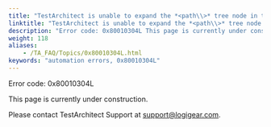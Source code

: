```yaml
--- 
title: "TestArchitect is unable to expand the *<path\\>* tree node in the *<controlName\\>* control, which resides in the *<windowName\\>* window."
linktitle: "TestArchitect is unable to expand the *<path\\>* tree node in the *<controlName\\>* control, which resides in the *<windowName\\>* window."
description: "Error code: 0x80010304L This page is currently under construction. Please contact TestArchitect Support at support@logigear.com ."
weight: 118
aliases: 
    - /TA_FAQ/Topics/0x80010304L.html
keywords: "automation errors, 0x80010304L"
---
```


Error code: 0x80010304L

This page is currently under construction.

Please contact TestArchitect Support at [support@logigear.com](mailto:support@logigear.com).




